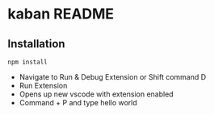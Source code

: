 # kaban README

## Installation

```
npm install
```

- Navigate to Run & Debug Extension or Shift command D
- Run Extension
- Opens up new vscode with extension enabled
- Command + P and type hello world

